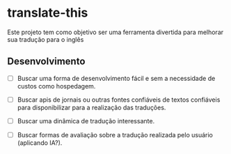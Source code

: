 # translate-this
Este projeto tem como objetivo ser uma ferramenta divertida para melhorar sua tradução para o inglês

## Desenvolvimento

- [ ] Buscar uma forma de desenvolvimento fácil e sem a necessidade de custos como hospedagem.

- [ ] Buscar apis de jornais ou outras fontes confiáveis de textos confiáveis para disponibilizar para a realização das traduções.

- [ ] Buscar uma dinâmica de tradução interessante.

- [ ] Buscar formas de avaliação sobre a tradução realizada pelo usuário (aplicando IA?).



